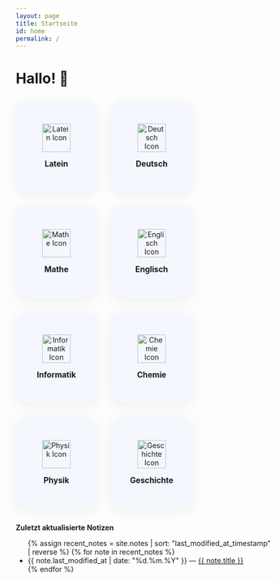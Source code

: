 ```yaml
---
layout: page
title: Startseite
id: home
permalink: /
---
```


# Hallo! 🌱

<style>
.subject-grid {
  display: flex;
  flex-wrap: wrap;
  gap: 2em;
  row-gap: 2em; /* Gleicher Abstand zwischen Zeilen wie Spalten */
  justify-content: flex-start;
  margin-bottom: 2em;
  margin-top: 2em; /* Standard margin unter h1 */
}
.subject-card {
  background: #f5f7ff;
  border-radius: 24px;
  box-shadow: 0 4px 24px #0001;
  width: 160px;
  height: 180px;
  display: flex;
  flex-direction: column;
  align-items: center;
  justify-content: center;
  margin-bottom: 0; /* Kein zusätzlicher Abstand, gap übernimmt das */
  transition: transform 0.15s;
  text-align: center;
  text-decoration: none;
  color: inherit;
}
.subject-card:hover {
  transform: translateY(-4px) scale(1.04);
  box-shadow: 0 8px 32px #0002;
}
.subject-card img {
  width: 56px;
  height: 56px;
  margin-bottom: 1em;
}
.subject-title {
  font-weight: bold;
  font-size: 1.1em;
  margin-bottom: 0.3em;
}
</style>

<div class="subject-grid">
  <a class="subject-card internal-link" href="{{ site.baseurl }}/Latein">
    <img src="https://cdn-icons-png.flaticon.com/512/2721/2721271.png" alt="Latein Icon"/>
    <div class="subject-title">Latein</div>
  </a>
  <a class="subject-card internal-link" href="{{ site.baseurl }}/Deutsch">
    <img src="https://cdn-icons-png.flaticon.com/512/2721/2721266.png" alt="Deutsch Icon"/>
    <div class="subject-title">Deutsch</div>
  </a>
  <a class="subject-card internal-link" href="{{ site.baseurl }}/Mathe">
    <img src="https://cdn-icons-png.flaticon.com/512/2721/2721275.png" alt="Mathe Icon"/>
    <div class="subject-title">Mathe</div>
  </a>
  <a class="subject-card internal-link" href="{{ site.baseurl }}/Englisch">
    <img src="https://cdn-icons-png.flaticon.com/512/2721/2721273.png" alt="Englisch Icon"/>
    <div class="subject-title">Englisch</div>
  </a>
  <a class="subject-card internal-link" href="{{ site.baseurl }}/Informatik">
    <img src="https://cdn-icons-png.flaticon.com/512/2721/2721277.png" alt="Informatik Icon"/>
    <div class="subject-title">Informatik</div>
  </a>
  <a class="subject-card internal-link" href="{{ site.baseurl }}/Chemie">
    <img src="https://cdn-icons-png.flaticon.com/512/2721/2721281.png" alt="Chemie Icon"/>
    <div class="subject-title">Chemie</div>
  </a>
  <a class="subject-card internal-link" href="{{ site.baseurl }}/Physik">
    <img src="https://cdn-icons-png.flaticon.com/512/2721/2721267.png" alt="Physik Icon"/>
    <div class="subject-title">Physik</div>
  </a>
  <a class="subject-card internal-link" href="{{ site.baseurl }}/Geschichte">
    <img src="https://cdn-icons-png.flaticon.com/512/2721/2721274.png" alt="Geschichte Icon"/>
    <div class="subject-title">Geschichte</div>
  </a>
</div>


<!-- <strong>Alle Notizen nach Ordnern</strong> 
{% assign notes_by_folder = site.notes | group_by_exp: "note", "note.path | split: '/' | slice: 1, 1" %}
<ul>
  {% for folder in notes_by_folder %}
    <li>
      <strong>{{ folder.name | default: "Root" }}</strong>
      <ul>
        {% for note in folder.items %}
          <li>
            <a class="internal-link" href="{{ site.baseurl }}{{ note.url }}">{{ note.title }}</a>
          </li>
        {% endfor %}
      </ul>
    </li>
  {% endfor %}
</ul> -->


<strong>Zuletzt aktualisierte Notizen</strong>

<ul>
  {% assign recent_notes = site.notes | sort: "last_modified_at_timestamp" | reverse %}
  {% for note in recent_notes %}
    <li>
      {{ note.last_modified_at | date: "%d.%m.%Y" }} — <a class="internal-link" href="{{ site.baseurl }}{{ note.url }}">{{ note.title }}</a>
    </li>
  {% endfor %}
</ul>

<style>
  .wrapper {
    max-width: 46em;
  }
</style>
